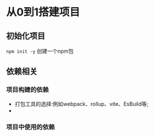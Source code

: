 # 从0到1搭建项目

## 初始化项目
`npm init -y` 创建一个npm包

## 依赖相关

### 项目构建的依赖
- 打包工具的选择:例如webpack、rollup、vite、EsBuild等;
- 

### 项目中使用的依赖